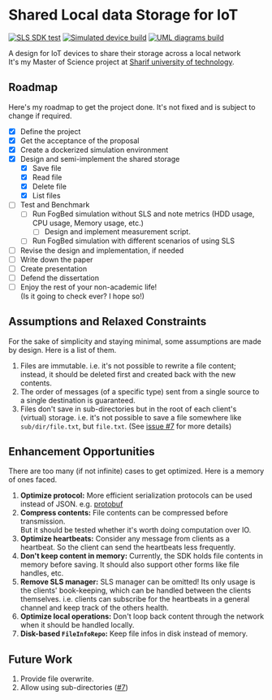 # Shared Local data Storage for IoT
[![SLS SDK test](https://github.com/emranbm/sls-for-iot/actions/workflows/sls-sdk-test.yml/badge.svg)](https://github.com/emranbm/sls-for-iot/actions/workflows/sls-sdk-test.yml)
[![Simulated device build](https://github.com/emranbm/sls-for-iot/actions/workflows/simulated-device-build.yml/badge.svg)](https://github.com/emranbm/sls-for-iot/actions/workflows/simulated-device-build.yml)
[![UML diagrams build](https://github.com/emranbm/sls-for-iot/actions/workflows/uml-diagrams-build.yml/badge.svg)](https://github.com/emranbm/sls-for-iot/actions/workflows/uml-diagrams-build.yml)

A design for IoT devices to share their storage across a local network  
It's my Master of Science project at [Sharif university of technology](http://www.sharif.ir/).

## Roadmap
Here's my roadmap to get the project done. It's not fixed and is subject to change if required.
- [x] Define the project
- [x] Get the acceptance of the proposal
- [x] Create a dockerized simulation environment
- [x] Design and semi-implement the shared storage
  - [x] Save file
  - [x] Read file
  - [x] Delete file
  - [x] List files
- [ ] Test and Benchmark
  - [ ] Run FogBed simulation without SLS and note metrics (HDD usage, CPU usage, Memory usage, etc.)
    - [ ] Design and implement measurement script.
  - [ ] Run FogBed simulation with different scenarios of using SLS
- [ ] Revise the design and implementation, if needed
- [ ] Write down the paper
- [ ] Create presentation
- [ ] Defend the dissertation
- [ ] Enjoy the rest of your non-academic life!  
(Is it going to check ever? I hope so!)

## Assumptions and Relaxed Constraints
For the sake of simplicity and staying minimal, some assumptions are made by design. Here is a list of them.
1. Files are immutable. i.e. it's not possible to rewrite a file content; instead, it should be deleted first and created back with the new contents.
1. The order of messages (of a specific type) sent from a single source to a single destination is guaranteed.
1. Files don't save in sub-directories but in the root of each client's (virtual) storage. i.e. it's not possible to save a file somewhere like `sub/dir/file.txt`, but `file.txt`. (See [issue #7](https://github.com/emranbm/sls-for-iot/issues/7) for more details)

## Enhancement Opportunities
There are too many (if not infinite) cases to get optimized. Here is a memory of ones faced.
1. **Optimize protocol:** More efficient serialization protocols can be used instead of JSON. e.g. [protobuf](https://developers.google.com/protocol-buffers)
1. **Compress contents:** File contents can be compressed before transmission.  
But it should be tested whether it's worth doing computation over IO.
1. **Optimize heartbeats:** Consider any message from clients as a heartbeat. So the client can send the heartbeats less frequently.
1. **Don't keep content in memory:** Currently, the SDK holds file contents in memory before saving. It should also support other forms like file handles, etc.
1. **Remove SLS manager:** SLS manager can be omitted! Its only usage is the clients' book-keeping, which can be handled between the clients themselves. i.e. clients can subscribe for the heartbeats in a general channel and keep track of the others health.
1. **Optimize local operations:** Don't loop back content through the network when it should be handled locally.
1. **Disk-based `FileInfoRepo`:** Keep file infos in disk instead of memory.

## Future Work
1. Provide file overwrite.
1. Allow using sub-directories ([#7](https://github.com/emranbm/sls-for-iot/issues/7))
